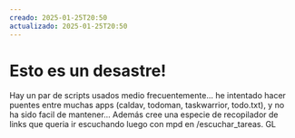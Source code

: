```yaml
---
creado: 2025-01-25T20:50
actualizado: 2025-01-25T20:50
---
```

# Esto es un desastre!

Hay un par de scripts usados medio frecuentemente... he intentado hacer puentes entre muchas apps (caldav, todoman, taskwarrior, todo.txt), y no ha sido facil de mantener...
Además cree una especie de recopilador de links que queria ir escuchando luego con mpd en /escuchar_tareas. GL